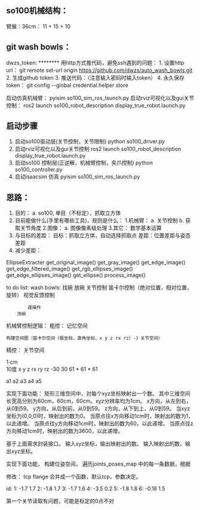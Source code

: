 ## so100机械结构：
臂展：36cm：  11 + 15 + 10 


## git wash bowls：
dwzs_token: ********
用http方式推代码，避免ssh遇到的问题：
	1. 设置http url： git remote set-url origin https://github.com/dwzs/auto_wash_bowls.git
	2. 生成github token
	3. 推送代码：（注意输入密码时输入token）
	4. 永久保存token： git config --global credential.helper store

启动仿真机械臂： pyisim so100_sim_ros_launch.py
启动rviz可视化以及gui关节控制： ros2 launch so100_robot_description display_true_robot.launch.py


## 启动步骤
1. 启动so100驱动层(关节控制，关节限制)
    python so100_driver.py
2. 启动rviz可视化以及gui关节控制
    ros2 launch so100_robot_description display_true_robot.launch.py
3. 启动so100 控制层(正逆解，机械臂控制，夹爪控制)
    python so100_controller.py
4. 启动isaacsim 仿真
    pyisim so100_sim_ros_launch.py
    
## 思路：
1. 目的：
    a. so100, 单目（不标定），抓取立方体
2. 目前能做什么(手里有哪些工具)，规则是什么：
    1.机械臂：
        a. 关节控制 
        b. 获取关节角度
    2.图像：
        a. 图像像素级处理
    3.其它：
        数学基本运算
3. 与目标的差距：
    目标：抓取立方体，自动选择抓取点
    差距：位置差距与姿态差距
4. 减少差距：







EllipseExtracter
    get_original_image()
    get_gray_image()
    get_edge_image()
    get_edge_filtered_image()
    get_rgb_ellipses_image()
    get_edge_ellipses_image()
    get_ellipse()
    process_image()


to do list:
    wash bowls:
        找碗
        放碗
            关节控制
            笛卡尔控制（绝对位置，相对位置，旋转）
            视觉反馈控制

            遥操作
        洗碗





机械臂控制逻辑：
粗控：
    记忆空间

    构建空间图（笛卡尔空间（极坐标、直角坐标，x y z rx rz）-》关节空间）
    


精控：
    关节空间

1 cm  
10度
x y z
rx ry rz
-30 30
61 * 61 * 61


a1 a2 a3 a4 a5

实现下面功能：
矩形三维空间中，对每个xyz坐标映射出一个数。
其中三维空间长宽高分别为60cm，60cm，60cm。xyz分辨率均为1cm。
x方向，从左到右，从0到59。
y方向，从后到前，从0到59。
z方向，从下到上，从0到59。
当xyz坐标为(0,0,0)时，映射出的数为0。
当原点往x方向移动1cm时，映射出的数为1，以此递增。
当原点往y方向移动1cm时，映射出的数为60，以此递增。
当原点往z方向移动1cm时，映射出的数为3600，以此递增。

基于上面需求封装接口。
输入xyz坐标，输出映射出的数。
输入映射出的数，输出xyz坐标。






实现下面功能， 
构建位姿空间，
遍历joints_poses_map 中的每一条数据，根据



修改：
tcp flange 合并成一个函数，默认tcp，参数决定。



id:
1: -1.7 1.7
2: -1.8 1.7
3: -1.7 1.6
4: -3.5 0.2
5: -1.8 1.8
6: -0.18 1.5







第一个关节读取有问题，可能是标定的0点不对












